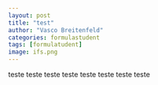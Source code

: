 ```yaml
---
layout: post
title: "test"
author: "Vasco Breitenfeld"
categories: formulastudent
tags: [formulatudent]
image: ifs.png
---
```


teste 
teste 
teste 
teste 
teste 
teste 
teste 
teste 